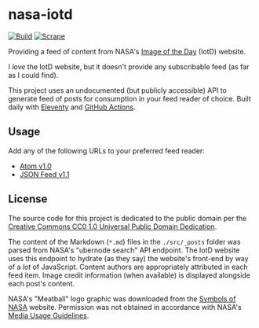 # nasa-iotd

[![Build](https://img.shields.io/github/actions/workflow/status/jgarber623/nasa-iotd/build.yml?branch=main&logo=github&style=for-the-badge)](https://github.com/jgarber623/nasa-iotd/actions/workflows/build.yml)
[![Scrape](https://img.shields.io/github/actions/workflow/status/jgarber623/nasa-iotd/scrape.yml?branch=main&label=Scrape&logo=github&style=for-the-badge)](https://github.com/jgarber623/nasa-iotd/actions/workflows/scrape.yml)

Providing a feed of content from NASA's [Image of the Day](https://www.nasa.gov/multimedia/imagegallery/iotd.html) (IotD) website.

I _love_ the IotD website, but it doesn't provide any subscribable feed (as far as I could find).

This project uses an undocumented (but publicly accessible) API to generate feed of posts for consumption in your feed reader of choice. Built daily with [Eleventy](https://www.11ty.dev) and [GitHub Actions](https://docs.github.com/en/actions).

## Usage

Add any of the following URLs to your preferred feed reader:

- [Atom v1.0](https://jgarber623.github.io/nasa-iotd/feed.atom)
- [JSON Feed v1.1](https://jgarber623.github.io/nasa-iotd/feed.json)

## License

The source code for this project is dedicated to the public domain per the [Creative Commons CC0 1.0 Universal Public Domain Dedication](https://creativecommons.org/publicdomain/zero/1.0/).

The content of the Markdown (`*.md`) files in the `./src/_posts` folder was parsed from NASA's "ubernode search" API endpoint. The IotD website uses this endpoint to hydrate (as they say) the website's front-end by way of a _lot_ of JavaScript. Content authors are appropriately attributed in each feed item. Image credit information (when available) is displayed alongside each post's content.

NASA's "Meatball" logo graphic was downloaded from the [Symbols of NASA](https://www.nasa.gov/audience/forstudents/5-8/features/symbols-of-nasa.html) website. Permission was not obtained in accordance with NASA's [Media Usage Guidelines](https://www.nasa.gov/multimedia/guidelines/index.html).
